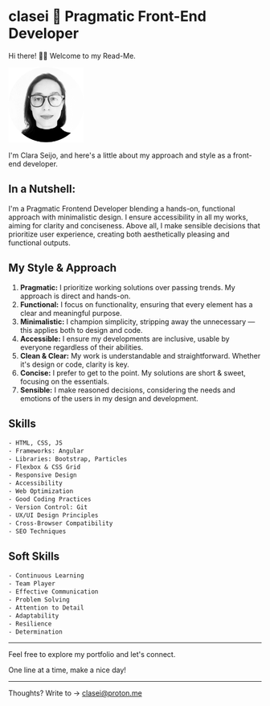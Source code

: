 # clasei 🚀 Pragmatic Front-End Developer

Hi there! 👋🏾 Welcome to my Read-Me.

<img src="cla_sei_profile_pic_bw_circle.png" alt="clasei profile pic" width="150"/>

I'm Clara Seijo, and here's a little about my approach and style as a front-end developer.

## In a Nutshell:

I'm a Pragmatic Frontend Developer blending a hands-on, functional approach with minimalistic design. I ensure accessibility in all my works, aiming for clarity and conciseness. Above all, I make sensible decisions that prioritize user experience, creating both aesthetically pleasing and functional outputs.

## My Style & Approach

1. **Pragmatic:** I prioritize working solutions over passing trends. My approach is direct and hands-on.
2. **Functional:** I focus on functionality, ensuring that every element has a clear and meaningful purpose.
3. **Minimalistic:** I champion simplicity, stripping away the unnecessary — this applies both to design and code.
4. **Accessible:** I ensure my developments are inclusive, usable by everyone regardless of their abilities.
5. **Clean & Clear:** My work is understandable and straightforward. Whether it's design or code, clarity is key.
6. **Concise:** I prefer to get to the point. My solutions are short & sweet, focusing on the essentials.
7. **Sensible:** I make reasoned decisions, considering the needs and emotions of the users in my design and development.

## Skills 

```
- HTML, CSS, JS
- Frameworks: Angular
- Libraries: Bootstrap, Particles
- Flexbox & CSS Grid
- Responsive Design
- Accessibility
- Web Optimization
- Good Coding Practices
- Version Control: Git
- UX/UI Design Principles
- Cross-Browser Compatibility
- SEO Techniques
```

## Soft Skills

```
- Continuous Learning
- Team Player
- Effective Communication
- Problem Solving
- Attention to Detail
- Adaptability
- Resilience
- Determination
```

---
Feel free to explore my portfolio and let's connect. 

One line at a time, make a nice day! 

---

Thoughts? Write to → [clasei@proton.me](mailto:clasei@proton.me)
